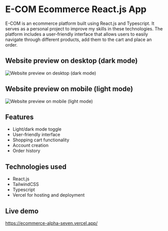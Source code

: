 
# E-COM Ecommerce React.js App

E-COM is an ecommerce platform built using React.js and Typescript. It serves as a personal project to improve my skills in these technologies. The platform includes a user-friendly interface that allows users to easily navigate through different products, add them to the cart and place an order.


## Website preview on desktop (dark mode)

![Website preview on desktop (dark mode)](https://media.giphy.com/media/v1.Y2lkPTc5MGI3NjExMTBiMzkzMGM0MmFjYzYxMWIzNzhlNTUwYmZmODBmMmUyYmZhN2U4ZiZlcD12MV9pbnRlcm5hbF9naWZzX2dpZklkJmN0PWc/d1LZcs3tsntWSzcDEn/giphy.gif)

## Website preview on mobile (light mode)
![Website preview on mobile (light mode)](https://media.giphy.com/media/v1.Y2lkPTc5MGI3NjExMjgxZTNhZTE0MjJjYjc0MDEwMDA2OGY4YTcwNzVmNDE4ZmRjZDBhNyZlcD12MV9pbnRlcm5hbF9naWZzX2dpZklkJmN0PWc/IZIKbmj3o0IHG1gMCv/giphy.gif)

## Features

- Light/dark mode toggle
- User-friendly interface
- Shopping cart functionality
- Account creation
- Order history


## Technologies used

- React.js
- TailwindCSS
- Typescript
- Vercel for hosting and deployment
## Live demo

https://ecommerce-alpha-seven.vercel.app/

